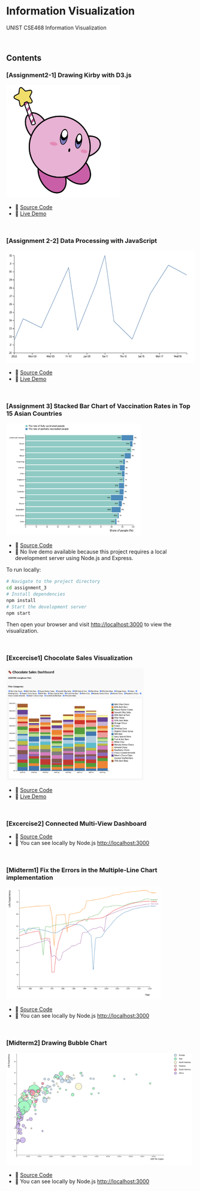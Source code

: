 # Information Visualization
UNIST CSE468 Information Visualization

<br>

## Contents

### [Assignment2-1] Drawing Kirby with D3.js
<img src = "assignment_2/1-1/image.png" height="300"/>

* 🧾 [Source Code](https://github.com/hoonably/information-visualization/tree/main/assignment_2/1-1/)
* 📌 [Live Demo](https://hoonably.github.io/information-visualization/assignment_2/1-2/assignment1-1)

<br>

### [Assignment 2-2] Data Processing with JavaScript
<img src="assignment_2/1-2/image.png" height="300"/>

* 🧾 [Source Code](https://github.com/hoonably/information-visualization/tree/main/assignment_2/1-2/)
* 📌 [Live Demo](https://hoonably.github.io/information-visualization/assignment_2/1-2/assignment1-2)

<br>

### [Assignment 3] Stacked Bar Chart of Vaccination Rates in Top 15 Asian Countries

<img src="assignment_3/image.png" height="300"/>

* 🧾 [Source Code](https://github.com/hoonably/information-visualization/tree/main/assignment_3/)
* 📌 No live demo available because this project requires a local development server using Node.js and Express.

To run locally:

```bash
# Navigate to the project directory
cd assignment_3
# Install dependencies
npm install
# Start the development server
npm start
```

Then open your browser and visit [http://localhost:3000](http://localhost:3000) to view the visualization.

<br>

### [Excercise1] Chocolate Sales Visualization 
<img src = "excercise_1/image.png" height="300"/>

* 🧾 [Source Code](https://github.com/hoonably/information-visualization/tree/main/excercise_1/)
* 📌 [Live Demo](https://hoonably.github.io/information-visualization/excercise_1/)

<br>

### [Excercise2] Connected Multi-View Dashboard
* 🧾 [Source Code](https://github.com/hoonably/information-visualization/tree/main/assignment_3/)
* 📌 You can see locally by Node.js [http://localhost:3000](http://localhost:3000)

<br>

### [Midterm1] Fix the Errors in the Multiple-Line Chart implementation
<img src = "Midterm/Prob1/image.png" height="300"/>

* 🧾 [Source Code](https://github.com/hoonably/information-visualization/tree/main/assignment_3/)
* 📌 You can see locally by Node.js [http://localhost:3000](http://localhost:3000)

<br>

### [Midterm2] Drawing Bubble Chart
<img src = "Midterm/Prob2/image.png" height="300"/>

* 🧾 [Source Code](https://github.com/hoonably/information-visualization/tree/main/assignment_3/)
* 📌 You can see locally by Node.js [http://localhost:3000](http://localhost:3000)

<br>

<!-- ### [Final] 
- [Demo]()
- [Source Code]() -->

